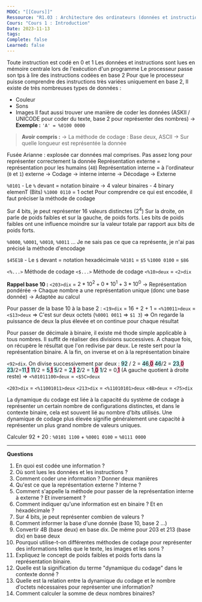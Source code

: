 ```yaml
---
MOOC: "[[Cours]]"
Ressource: "R1.03 : Architecture des ordinateurs (données et instructions)"
Cours: "Cours 1 : Introduction"
Date: 2023-11-13
tags: 
Complete: false
Learned: false
---
```

Toute instruction est codé en 0 et 1
Les données et instructions sont lues en mémoire centrale lors de l'exécution d'un programme
Le processeur passe son tps à lire des instructions codées en base 2
Pour que le processeur puisse comprendre des instructions très variées uniquement en base 2,
Il existe de très nombreuses types de données :
- Couleur
- Sons
- Images
Il faut aussi trouver une manière de coder les données (ASKII / UNICODE pour coder du texte, base 2 pour représenter des nombres)
→ **Exemple :** `'A' = %0100 0000`

>**Avoir compris :**
> → La méthode de codage : Base deux, ASCII
> → Sur quelle longueur est représentée la donnée

Fusée Arianne : explosée car données mal comprises. Pas assez long pour représenter correctement la donnée
Représentation externe = représentation pour les humains (`48`)
Représentation interne = à l'ordinateur (`0` et `1`)
externe → Codage → interne
interne → Décodage → Externe

`%0101` - Le `%` devant = notation binaire
→ 4 valeur binaires - 4 binary elemenT (Bits)
`%1000 0110` = 1 octet
Pour comprendre ce qui est encodée, il faut préciser la méthode de codage

Sur 4 bits, je peut représenter 16 valeurs distinctes ($2^4$)
Sur la droite, on parle de poids faibles et sur la gauche, de poids forts. Les bits de poids faibles ont une influence moindre sur la valeur totale par rapport aux bits de poids forts.

`%0000`, `%0001`, `%0010`, `%0011` ...
Je ne sais pas ce que ca représente, je n'ai pas précisé la méthode d'encodage


`$45E1B` - Le `$` devant = notation hexadécimale
`%0101` = `$5`
`%1000 0100` = `$86`

`<%...>` Méthode de codage
`<$...>` Méthode de codage
`<%10>deux` = `<2>dix`

**Rappel base 10 :** `<203>dix` = $2*10^2+0*10^1+3*10^0$
→ Représentation pondérée
→ Chaque nombre a une représentation unique (donc une base donnée)
→ Adaptée au calcul

Pour passer de la base 10 à la base 2 :
`<19>dix` = 16 + 2 + 1
= `<%10011>deux` = `<$13>deux` ⇒ C'est sur deux octets (`%0001 0011` ⇒ `$1 3`)
⇒ On regarde la puissance de deux la plus élevée et on continue pour chaque résultat

Pour passer de décimale à binaire, il existe mé thode simple applicable à tous nombres. Il suffit de réaliser des divisions successives. A chaque fois, on récupère le résultat que l'on redivise par deux. Le reste sert pour la représentation binaire. A la fin, on inverse et on à la représentation binaire

`<92>dix`. On divise successivement par deux :
<mark style="background: #ABF7F7A6;">92</mark> / 2 = <mark style="background: #ABF7F7A6;">46</mark>,<mark style="background: #FF5582A6;">0</mark>
<mark style="background: #ABF7F7A6;">46</mark>/2 = <mark style="background: #ABF7F7A6;">23</mark>,<mark style="background: #FF5582A6;">0</mark>
<mark style="background: #ABF7F7A6;">23</mark>/2=<mark style="background: #ABF7F7A6;">11</mark>,<mark style="background: #FF5582A6;">1</mark>
<mark style="background: #ABF7F7A6;">11</mark>/2 = <mark style="background: #ABF7F7A6;">5</mark>,<mark style="background: #FF5582A6;">1</mark>
<mark style="background: #ABF7F7A6;">5</mark>/2 = <mark style="background: #ABF7F7A6;">2</mark>,<mark style="background: #FF5582A6;">1</mark>
<mark style="background: #ABF7F7A6;">2</mark>/2 = <mark style="background: #ABF7F7A6;">1</mark>,<mark style="background: #FF5582A6;">0</mark>
<mark style="background: #ABF7F7A6;">1</mark>/2 = 0,<mark style="background: #FF5582A6;">1</mark>
(A gauche quotient à droite reste)
⇒ `<%01011100>deux` = `<$5C>deux`

`<203>dix` = `<%11001011>deux`
`<213>dix` = `<%11010101>deux`
`<4B>deux` = `<75>dix`

La dynamique du codage est liée à la capacité du système de codage à représenter un certain nombre de configurations distinctes, et dans le contexte binaire, cela est souvent lié au nombre d'bits utilisés. Une dynamique de codage plus élevée signifie généralement une capacité à représenter un plus grand nombre de valeurs uniques.

Calculer 92 + 20 : `%0101 1100` + `%0001 0100` = `%0111 0000`

---
**Questions**
1. En quoi est codée une information ?
2. Où sont lues les données et les instructions ?
3. Comment coder une information ? Donner deux manières
4. Qu'est ce que la représentation externe ? Interne ?
5. Comment s'appelle la méthode pour passer de la représentation interne à externe ? Et inversement ?
6. Comment indiquer qu'une information est en binaire ? Et en héxadécimale ?
7. Sur 4 bits, je peut représenter combien de valeurs ?
8. Comment informer la base d'une donnée (base 10, base 2 ...)
9. Convertir 4B (base deux) en base dix. De même pour 203 et 213 (base dix) en base deux
10. Pourquoi utilise-t-on différentes méthodes de codage pour représenter des informations telles que le texte, les images et les sons ?
11. Expliquez le concept de poids faibles et poids forts dans la représentation binaire.
12. Quelle est la signification du terme "dynamique du codage" dans le contexte donné ?
13. Quelle est la relation entre la dynamique du codage et le nombre d'octets nécessaires pour représenter une information?
14. Comment calculer la somme de deux nombres binaires?